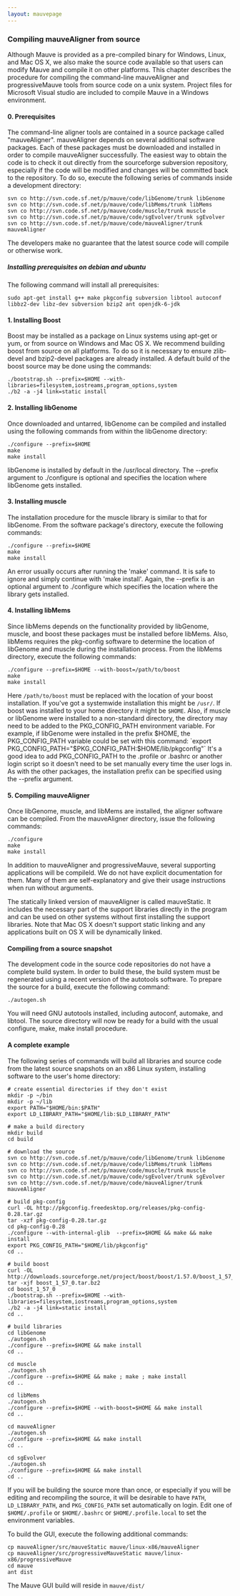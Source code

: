 ```yaml
---
layout: mauvepage
---
```


### Compiling mauveAligner from source 

Although Mauve is provided as a pre-compiled binary for Windows, Linux, and Mac OS X, we also make the source code available so that users can modify Mauve and compile it on other platforms. This chapter describes the procedure for compiling the command-line mauveAligner and progressiveMauve tools from source code on a unix system. Project files for Microsoft Visual studio are included to compile Mauve in a Windows environment.

#### 0. Prerequisites

The command-line aligner tools are contained in a source package called "mauveAligner". mauveAligner depends on several additional software packages. 
Each of these packages must be downloaded and installed in order to compile mauveAligner successfully.  The easiest way to obtain the code is to check it out directly from the sourceforge subversion repository, especially if the code will be modified and changes will be committed back to the repository.  To do so, execute the following series of commands inside a development directory:

	svn co http://svn.code.sf.net/p/mauve/code/libGenome/trunk libGenome
	svn co http://svn.code.sf.net/p/mauve/code/libMems/trunk libMems
	svn co http://svn.code.sf.net/p/mauve/code/muscle/trunk muscle
	svn co http://svn.code.sf.net/p/mauve/code/sgEvolver/trunk sgEvolver
	svn co http://svn.code.sf.net/p/mauve/code/mauveAligner/trunk mauveAligner

The developers make no guarantee that the latest source code will compile or otherwise work.

##### Installing prerequisites on debian and ubuntu
The following command will install all prerequisites:

`sudo apt-get install g++ make pkgconfig subversion libtool autoconf libbz2-dev libz-dev subversion bzip2 ant openjdk-6-jdk`


#### 1. Installing Boost

Boost may be installed as a package on Linux systems using apt-get or yum, or from source on Windows and Mac OS X. We recommend building boost from source on all platforms.  To do so it is necessary to ensure zlib-devel and bzip2-devel packages are already installed. A default build of the boost source may be done using the commands:

	./bootstrap.sh --prefix=$HOME --with-libraries=filesystem,iostreams,program_options,system
	./b2 -a -j4 link=static install

#### 2. Installing libGenome

Once downloaded and untarred, libGenome can be compiled and installed using the following commands from within the libGenome directory:

	./configure --prefix=$HOME
	make
	make install

libGenome is installed by default in the /usr/local directory. The --prefix argument to ./configure is optional and specifies the location where libGenome gets installed.

#### 3. Installing muscle

The installation procedure for the muscle library is similar to that for libGenome. From the software package's directory, execute the following commands:

	./configure --prefix=$HOME
	make
	make install

An error usually occurs after running the 'make' command.  It is safe to ignore and simply continue with 'make install'.  Again, the --prefix is an optional argument to ./configure which specifies the location where the library gets installed.

#### 4. Installing libMems

Since libMems depends on the functionality provided by libGenome, muscle, and boost these packages must be installed before libMems. Also, libMems requires the pkg-config software to determine the location of libGenome and muscle during the installation process. From the libMems directory, execute the following commands:

	./configure --prefix=$HOME --with-boost=/path/to/boost
	make
	make install

Here `/path/to/boost` must be replaced with the location of your boost installation. If you've got a systemwide installation this might be `/usr/`. If boost was installed to your home directory it might be `$HOME`. Also, if muscle or libGenome were installed to a non-standard directory, the directory may need to be added to the PKG_CONFIG_PATH environment variable. For example, if libGenome were installed in the prefix $HOME, the PKG_CONFIG_PATH variable could be set with this command: `export PKG_CONFIG_PATH="$PKG_CONFIG_PATH:$HOME/lib/pkgconfig"` It's a good idea to add PKG_CONFIG_PATH to the .profile or .bashrc or another login script so it doesn't need to be set manually every time the user logs in. As with the other packages, the installation prefix can be specified using the --prefix argument.

#### 5. Compiling mauveAligner

Once libGenome, muscle, and libMems are installed, the aligner software can be compiled. From the mauveAligner directory, issue the following commands:

	./configure
	make
	make install

In addition to mauveAligner and progressiveMauve, several supporting applications will be compileld. We do not have explicit documentation for them. Many of them are self-explanatory and give their usage instructions when run without arguments.

The statically linked version of mauveAligner is called mauveStatic. It includes the necessary part of the support libraries directly in the program and can be used on other systems without first installing the support libraries. Note that Mac OS X doesn't support static linking and any applications built on OS X will be dynamically linked.

#### Compiling from a source snapshot

The development code in the source code repositories do not have a complete build system. In order to build these, the build system must be regenerated using a recent version of the autotools software. To prepare the source for a build, execute the following command:

	./autogen.sh

You will need GNU autotools installed, including autoconf, automake, and libtool. The source directory will now be ready for a build with the usual configure, make, make install procedure.

#### A complete example

The following series of commands will build all libraries and source code from the latest source snapshots on an x86 Linux system, installing software to the user's home directory:

	# create essential directories if they don't exist
	mkdir -p ~/bin
	mkdir -p ~/lib
	export PATH="$HOME/bin:$PATH"
	export LD_LIBRARY_PATH="$HOME/lib:$LD_LIBRARY_PATH"

	# make a build directory
	mkdir build
	cd build

	# download the source
	svn co http://svn.code.sf.net/p/mauve/code/libGenome/trunk libGenome
	svn co http://svn.code.sf.net/p/mauve/code/libMems/trunk libMems
	svn co http://svn.code.sf.net/p/mauve/code/muscle/trunk muscle
	svn co http://svn.code.sf.net/p/mauve/code/sgEvolver/trunk sgEvolver
	svn co http://svn.code.sf.net/p/mauve/code/mauveAligner/trunk mauveAligner

	# build pkg-config
	curl -OL http://pkgconfig.freedesktop.org/releases/pkg-config-0.28.tar.gz
	tar -xzf pkg-config-0.28.tar.gz
	cd pkg-config-0.28
	./configure --with-internal-glib  --prefix=$HOME && make && make install
	export PKG_CONFIG_PATH="$HOME/lib/pkgconfig"
	cd ..

	# build boost
	curl -OL http://downloads.sourceforge.net/project/boost/boost/1.57.0/boost_1_57_0.tar.bz2
	tar -xjf boost_1_57_0.tar.bz2
	cd boost_1_57_0
	./bootstrap.sh --prefix=$HOME --with-libraries=filesystem,iostreams,program_options,system
	./b2 -a -j4 link=static install
	cd ..

	# build libraries
	cd libGenome
	./autogen.sh
	./configure --prefix=$HOME && make install
	cd ..

	cd muscle
	./autogen.sh
	./configure --prefix=$HOME && make ; make ; make install
	cd ..

	cd libMems
	./autogen.sh
	./configure --prefix=$HOME --with-boost=$HOME && make install
	cd ..

	cd mauveAligner
	./autogen.sh
	./configure --prefix=$HOME && make install
	cd ..

	cd sgEvolver
	./autogen.sh
	./configure --prefix=$HOME && make install
	cd ..

If you will be building the source more than once, or especially if you will be editing and recompiling the source, it will be desirable to have `PATH`, `LD_LIBRARY_PATH`, and `PKG_CONFIG_PATH` set automatically on login. Edit one of `$HOME/.profile` or `$HOME/.bashrc` or `$HOME/.profile.local` to set the environment variables.

To build the GUI, execute the following additional commands:

	cp mauveAligner/src/mauveStatic mauve/linux-x86/mauveAligner
	cp mauveAligner/src/progressiveMauveStatic mauve/linux-x86/progressiveMauve
	cd mauve
	ant dist

The Mauve GUI build will reside in `mauve/dist/`
